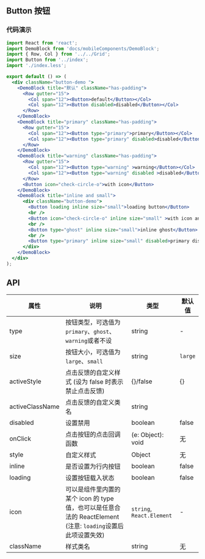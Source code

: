 ## Button 按钮

### 代码演示
```jsx
import React from 'react';
import DemoBlock from 'docs/mobileComponents/DemoBlock';
import { Row, Col } from '../../Grid';
import Button from '../index';
import './index.less';

export default () => (
  <div className="button-demo ">
    <DemoBlock title="默认" className="has-padding">
      <Row gutter="15">
        <Col span="12"><Button>default</Button></Col>
        <Col span="12"><Button disabled>disabled</Button></Col>
      </Row>
    </DemoBlock>
    <DemoBlock title="primary" className="has-padding">
      <Row gutter="15">
        <Col span="12"><Button type="primary">primary</Button></Col>
        <Col span="12"><Button type="primary" disabled>disabled</Button></Col>
      </Row>
    </DemoBlock>
    <DemoBlock title="warning" className="has-padding">
      <Row gutter="15">
        <Col span="12"><Button type="warning" >warning</Button></Col>
        <Col span="12"><Button type="warning" disabled >disabled</Button></Col>
      </Row>
      <Button icon="check-circle-o">with icon</Button>
    </DemoBlock>
    <DemoBlock title="inline and small">
      <div className="button-demo">
        <Button loading inline size="small">loading button</Button>
        <br />
        <Button icon="check-circle-o" inline size="small" >with icon and inline</Button>
        <br />
        <Button type="ghost" inline size="small">inline ghost</Button>
        <br />
        <Button type="primary" inline size="small" disabled>primary disabled</Button>
      </div>
    </DemoBlock>
  </div>
);
```

## API

属性 | 说明 | 类型 | 默认值
----|-----|------|------
| type    | 按钮类型，可选值为`primary`、`ghost`、`warning`或者不设  |   string   |   -  |
| size    | 按钮大小，可选值为`large`、`small` | string | `large`|
| activeStyle  | 点击反馈的自定义样式 (设为 false 时表示禁止点击反馈) | {}/false | {} |
| activeClassName  | 点击反馈的自定义类名 | string |  |
| disabled   | 设置禁用  | boolean |    false  |
| onClick    | 点击按钮的点击回调函数 | (e: Object): void |   无  |
| style    | 自定义样式 |   Object  | 无 |
| inline     | 是否设置为行内按钮  | boolean |   false  |
| loading	   | 设置按钮载入状态	  | boolean	 | false |
| icon  | 可以是组件里内置的某个 icon 的 type 值，也可以是任意合法的 ReactElement (注意: `loading`设置后此项设置失效) | `string`, `React.Element` | -  |
| className |  样式类名 | string | 无 |
